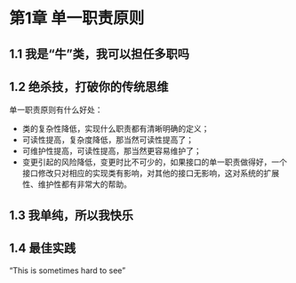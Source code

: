 # 第1章 单一职责原则

## 1.1 我是“牛”类，我可以担任多职吗

## 1.2 绝杀技，打破你的传统思维

单一职责原则有什么好处：

* 类的复杂性降低，实现什么职责都有清晰明确的定义；
* 可读性提高，复杂度降低，那当然可读性提高了；
* 可维护性提高，可读性提高，那当然更容易维护了；
* 变更引起的风险降低，变更时比不可少的，如果接口的单一职责做得好，一个接口修改只对相应的实现类有影响，对其他的接口无影响，这对系统的扩展性、维护性都有非常大的帮助。

## 1.3 我单纯，所以我快乐

## 1.4 最佳实践

“This is sometimes hard to see”